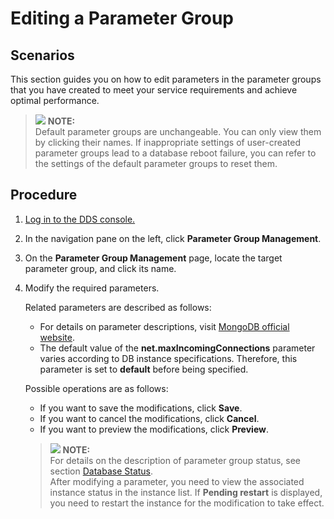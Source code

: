# Editing a Parameter Group<a name="en-us_topic_configuration"></a>

## **Scenarios**<a name="section61774358144918"></a>

This section guides you on how to edit parameters in the parameter groups that you have created to meet your service requirements and achieve optimal performance.

>![](/images/icon-note.gif) **NOTE:**   
>Default parameter groups are unchangeable. You can only view them by clicking their names. If inappropriate settings of user-created parameter groups lead to a database reboot failure, you can refer to the settings of the default parameter groups to reset them.  

## Procedure<a name="section30073268144833"></a>

1.  [Log in to the DDS console.](logging-in-to-the-dds-console.md)
2.  In the navigation pane on the left, click  **Parameter Group Management**.
3.  On the  **Parameter Group Management**  page, locate the target parameter group, and click its name.
4.  Modify the required parameters.

    Related parameters are described as follows:

    -   For details on parameter descriptions, visit  [MongoDB official website](https://docs.mongodb.com/v3.2/reference/parameters/).
    -   The default value of the  **net.maxIncomingConnections**  parameter varies according to DB instance specifications. Therefore, this parameter is set to  **default**  before being specified.

    Possible operations are as follows:

    -   If you want to save the modifications, click  **Save**.
    -   If you want to cancel the modifications, click  **Cancel**.
    -   If you want to preview the modifications, click  **Preview**.

    >![](/images/icon-note.gif) **NOTE:**   
    >For details on the description of parameter group status, see section  [Database Status](database-status.md).  
    >After modifying a parameter, you need to view the associated instance status in the instance list. If  **Pending restart**  is displayed, you need to restart the instance for the modification to take effect.  



